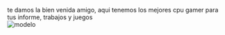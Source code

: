 te damos la bien venida amigo, aqui tenemos los mejores cpu gamer para tus informe, trabajos y juegos  
![modelo](https://github.com/user-attachments/assets/9e455be6-3fb7-4b36-a1ca-962b02f4bab7)
